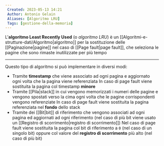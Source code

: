 ```yaml
---
 Created: 2023-05-13 14:21
 Author: Antonio Gelain
 Aliases: [Algoritmo LRU]
 Tags: [gestione-della-memoria]
---
```


L'**algoritmo Least Recently Used** (o *algoritmo LRU*) è un [[Algoritmi-e-strutture-dati/Algoritmo|algoritmo]] per la sostituzione delle [[Paginazione|pagine]] nel caso di [[Page fault|page fault]], che seleziona le pagine che sono rimaste inutilizzate per più tempo

---

Questo tipo di algoritmo si può implementare in diversi modi:
- Tramite **timestamp** che viene associato ad ogni pagina e aggiornato ogni volta che la pagina viene referenziata
  In caso di page fault viene sostituita la pagina col timestamp **minore**
- Tramite [[Pila|stack]] in cui vengono memorizzati i numeri delle pagine e vengono spostati verso la cima ogni volta che le pagine corrispondenti vengono referenziate
  In caso di page fault viene sostituita la pagina referenziata nel **fondo** dello stack
- Tramite dei [[Bit|bit]] di riferimento che vengono associati ad ogni pagina ed aggiornati ad ogni riferimento (nel caso di più bit viene usato un [[Registro di scorrimento|registro di scorrimento]])
  Nel caso di page fault viene sostituita la pagina col bit di riferimento a `0` (nel caso di un singolo bit) oppure col valore del **registro di scorrimento** più alto (nel caso di più bit)